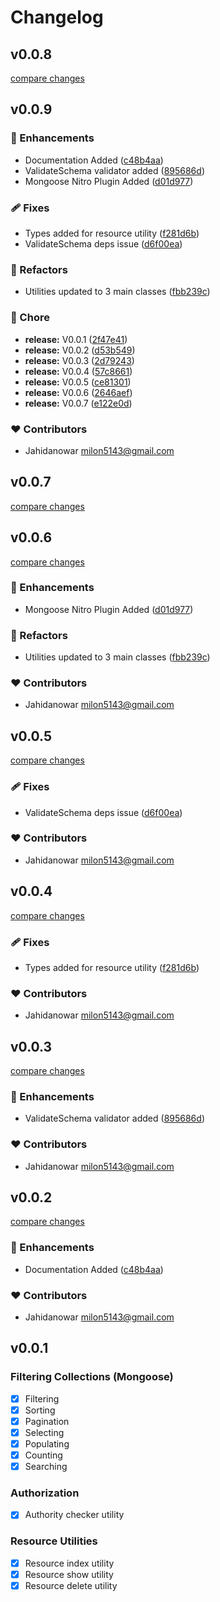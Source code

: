 # Changelog

## v0.0.8

[compare changes](https://github.com/LAUVz/nuxt-server-utils/compare/v0.0.9...v0.0.8)

## v0.0.9


### 🚀 Enhancements

- Documentation Added ([c48b4aa](https://github.com/LAUVz/nuxt-server-utils/commit/c48b4aa))
- ValidateSchema validator added ([895686d](https://github.com/LAUVz/nuxt-server-utils/commit/895686d))
- Mongoose Nitro Plugin Added ([d01d977](https://github.com/LAUVz/nuxt-server-utils/commit/d01d977))

### 🩹 Fixes

- Types added for resource utility ([f281d6b](https://github.com/LAUVz/nuxt-server-utils/commit/f281d6b))
- ValidateSchema deps issue ([d6f00ea](https://github.com/LAUVz/nuxt-server-utils/commit/d6f00ea))

### 💅 Refactors

- Utilities updated to 3 main classes ([fbb239c](https://github.com/LAUVz/nuxt-server-utils/commit/fbb239c))

### 🏡 Chore

- **release:** V0.0.1 ([2f47e41](https://github.com/LAUVz/nuxt-server-utils/commit/2f47e41))
- **release:** V0.0.2 ([d53b549](https://github.com/LAUVz/nuxt-server-utils/commit/d53b549))
- **release:** V0.0.3 ([2d79243](https://github.com/LAUVz/nuxt-server-utils/commit/2d79243))
- **release:** V0.0.4 ([57c8661](https://github.com/LAUVz/nuxt-server-utils/commit/57c8661))
- **release:** V0.0.5 ([ce81301](https://github.com/LAUVz/nuxt-server-utils/commit/ce81301))
- **release:** V0.0.6 ([2646aef](https://github.com/LAUVz/nuxt-server-utils/commit/2646aef))
- **release:** V0.0.7 ([e122e0d](https://github.com/LAUVz/nuxt-server-utils/commit/e122e0d))

### ❤️ Contributors

- Jahidanowar <milon5143@gmail.com>

## v0.0.7

[compare changes](https://github.com/jahidanowar/nuxt-server-utils/compare/v0.0.6...v0.0.7)

## v0.0.6

[compare changes](https://github.com/jahidanowar/nuxt-server-utils/compare/v0.0.5...v0.0.6)


### 🚀 Enhancements

  - Mongoose Nitro Plugin Added ([d01d977](https://github.com/jahidanowar/nuxt-server-utils/commit/d01d977))

### 💅 Refactors

  - Utilities updated to 3 main classes ([fbb239c](https://github.com/jahidanowar/nuxt-server-utils/commit/fbb239c))

### ❤️  Contributors

- Jahidanowar <milon5143@gmail.com>

## v0.0.5

[compare changes](https://github.com/jahidanowar/nuxt-server-utils/compare/v0.0.4...v0.0.5)


### 🩹 Fixes

  - ValidateSchema deps issue ([d6f00ea](https://github.com/jahidanowar/nuxt-server-utils/commit/d6f00ea))

### ❤️  Contributors

- Jahidanowar <milon5143@gmail.com>

## v0.0.4

[compare changes](https://github.com/jahidanowar/nuxt-server-utils/compare/v0.0.3...v0.0.4)


### 🩹 Fixes

  - Types added for resource utility ([f281d6b](https://github.com/jahidanowar/nuxt-server-utils/commit/f281d6b))

### ❤️  Contributors

- Jahidanowar <milon5143@gmail.com>

## v0.0.3

[compare changes](https://github.com/jahidanowar/nuxt-server-utils/compare/v0.0.2...v0.0.3)


### 🚀 Enhancements

  - ValidateSchema validator added ([895686d](https://github.com/jahidanowar/nuxt-server-utils/commit/895686d))

### ❤️  Contributors

- Jahidanowar <milon5143@gmail.com>

## v0.0.2

[compare changes](https://github.com/jahidanowar/nuxt-server-utils/compare/v0.0.1...v0.0.2)


### 🚀 Enhancements

  - Documentation Added ([c48b4aa](https://github.com/jahidanowar/nuxt-server-utils/commit/c48b4aa))

### ❤️  Contributors

- Jahidanowar <milon5143@gmail.com>

## v0.0.1

### Filtering Collections (Mongoose)

- [x] Filtering
- [x] Sorting
- [x] Pagination
- [x] Selecting
- [x] Populating
- [x] Counting
- [x] Searching

### Authorization

- [x] Authority checker utility

### Resource Utilities

- [x] Resource index utility
- [x] Resource show utility
- [x] Resource delete utility
